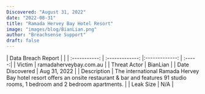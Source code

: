 ```yaml
---
Discovered: "August 31, 2022"
date: "2022-08-31"
title: "Ramada Hervey Bay Hotel Resort"
image: "images/blog/BianLian.png"
author: "Breachsense Support"
draft: false
---
```


| Data Breach Report           |              | 
| :-----------: | :-------------:     |:-------------:    | :-----:|
| Victim      | ramadaherveybay.com.au      | 
| Threat Actor      | BianLian      | 
| Date Discovered      | Aug 31, 2022      | 
| Description      | The international Ramada Hervey Bay hotel resort offers an onsite restaurant & bar and features 91 studio rooms, 1 bedroom and 2 bedroom apartments.      | 
| Leak Size      | N/A      | 

